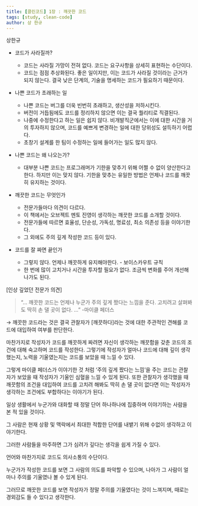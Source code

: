 ```yaml
---
title: [클린코드] 1장 : 깨끗한 코드
tags: [study, clean-code]
author: 상 한규
---
```

상한규

- 코드가 사라질까?
    - 코드는 사라질 가망이 전혀 없다. 코드는 요구사항을 상세히 표현하는 수단이다.
    - 코드는 점점 추상화된다. 좋은 일이지만, 이는 코드가 사라질 것이라는 근거가 되지 않는다. 결국 낮은 단계의, 기술을 명세하는 코드가 필요하기 때문이다.

- 나쁜 코드가 초래하는 일
    - 나쁜 코드는 버그를 더욱 빈번히 초래하고, 생산성을 저하시킨다.
    - 버전이 거듭됨에도 코드를 정리하지 않으면 이는 결국 퀄리티로 직결된다.
    - 나중에 수정한다고 하는 일은 쉽지 않다. 비개발직군에서는 이에 대한 시간을 거의 투자하지 않으며, 코드를 예쁘게 변경하는 일에 대한 당위성도 설득하기 어렵다.
    - 초창기 설계를 한 팀이 수정하는 일에 들어가는 일도 많지 않다.

- 나쁜 코드는 왜 나오는가?
    - 대부분 나쁜 코드는 프로그래머가 기한을 맞추기 위해 어쩔 수 없이 양산한다고 한다. 하지만 이는 맞지 않다. 기한을 맞추는 유일한 방법은 언제나 코드를 깨끗히 유지하는 것이다.

- 깨끗한 코드는 무엇인가
    - 전문가들마다 의견이 다르다.
    - 이 책에서는 오브젝트 멘토 진영이 생각하는 깨끗한 코드를 소개할 것이다.
    - 전문가들에 따르면 효율성, 단순성, 가독성, 명료성, 최소 의존성 등을 이야기한다.
    - 그 외에도 주의 깊게 작성한 코드 등이 있다.

- 코드를 잘 짜면 끝인가
    - 그렇지 않다. 언제나 깨끗하게 유지해야한다. - 보이스카우트 규칙
    - 한 번에 많이 고치거나 시간을 투자할 필요가 없다. 조금씩 변화를 주어 개선해나가도 된다.


[인상 깊었던 전문가 의견]

> “… 깨끗한 코드는 언제나 누군가 주의 깊게 짰다는 느낌을 준다. 고치려고 살펴봐도 딱히 손 댈 곳이 없다. …”
-마이클 페더스
> 

→ 깨끗한 코드라는 것은 결국 관찰자가 [깨끗하다]라는 것에 대한 주관적인 견해를 코드에 대입하여 여부를 판단한다. 

마찬가지로 작성자가 코드를 깨끗하게 짜려면 자신이 생각하는 깨끗함을 갖춘 코드의 조건에 대해 숙고하며 코드를 작성한다. 그렇기에 작성자가 얼마나 코드에 대해 깊이 생각했는지, 노력을 기울였는지는 코드를 보았을 때 느낄 수 있다. 

그렇게 마이클 페더스가 이야기한 것 처럼 ‘주의 깊게 짰다는 느낌’을 주는 코드는 관찰자가 보았을 때 작성자가 기울인 심혈을 느낄 수 있게 된다. 또한 관찰자가 생각했을 때 깨끗함의 조건을 대입하여 코드를 고치려 해봐도 딱히 손 댈 곳이 없다면 이는 작성자가 생각하는 조건에도 부합하다는 이야기가 된다.

일상 생활에서 누군가와 대화할 때 정말 단어 하나하나에 집중하며 이야기하는 사람을 본 적 있을 것이다.

그 사람은 현재 상황 및 맥락에서 최대한 적합한 단어를 내뱉기 위해 수없이 생각하고 이야기한다.

그러한 사람들을 마주하면 그가 심려가 깊다는 생각을 쉽게 가질 수 있다.

언어와 마찬가지로 코드도 의사소통의 수단이다.

누군가가 작성한 코드를 보면 그 사람의 의도를 파악할 수 있으며, 나아가 그 사람이 얼마나 주의를 기울였나 볼 수 있게 된다.

그러므로 깨끗한 코드를 보면 작성자가 정말 주의를 기울였다는 것이 느껴지며, 때로는 경외감도 들 수 있다고 생각한다.